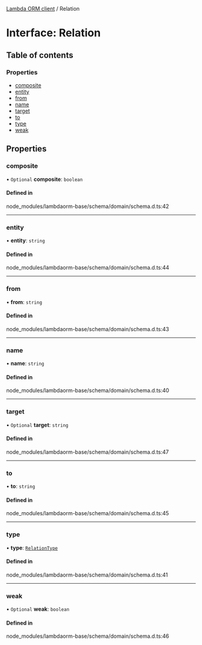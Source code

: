 [Lambda ORM client](../README.md) / Relation

# Interface: Relation

## Table of contents

### Properties

- [composite](Relation.md#composite)
- [entity](Relation.md#entity)
- [from](Relation.md#from)
- [name](Relation.md#name)
- [target](Relation.md#target)
- [to](Relation.md#to)
- [type](Relation.md#type)
- [weak](Relation.md#weak)

## Properties

### composite

• `Optional` **composite**: `boolean`

#### Defined in

node_modules/lambdaorm-base/schema/domain/schema.d.ts:42

___

### entity

• **entity**: `string`

#### Defined in

node_modules/lambdaorm-base/schema/domain/schema.d.ts:44

___

### from

• **from**: `string`

#### Defined in

node_modules/lambdaorm-base/schema/domain/schema.d.ts:43

___

### name

• **name**: `string`

#### Defined in

node_modules/lambdaorm-base/schema/domain/schema.d.ts:40

___

### target

• `Optional` **target**: `string`

#### Defined in

node_modules/lambdaorm-base/schema/domain/schema.d.ts:47

___

### to

• **to**: `string`

#### Defined in

node_modules/lambdaorm-base/schema/domain/schema.d.ts:45

___

### type

• **type**: [`RelationType`](../enums/RelationType.md)

#### Defined in

node_modules/lambdaorm-base/schema/domain/schema.d.ts:41

___

### weak

• `Optional` **weak**: `boolean`

#### Defined in

node_modules/lambdaorm-base/schema/domain/schema.d.ts:46

